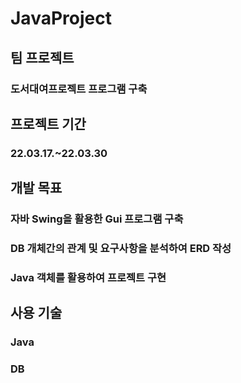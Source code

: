 # JavaProject

## 팀 프로젝트
### 도서대여프로젝트 프로그램 구축

## 프로젝트 기간
### 22.03.17.~22.03.30
## 개발 목표
### 자바 Swing을 활용한 Gui 프로그램 구축
### DB 개체간의 관계 및 요구사항을 분석하여 ERD 작성 
### Java 객체를 활용하여 프로젝트 구현
## 사용 기술
### Java
### DB

